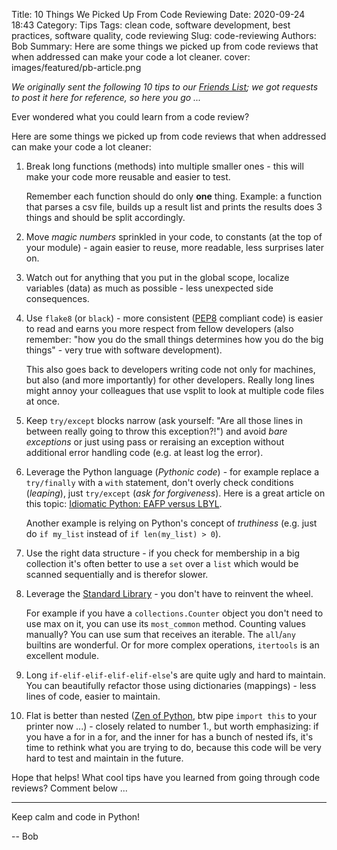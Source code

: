 Title: 10 Things We Picked Up From Code Reviewing
Date: 2020-09-24 18:43
Category: Tips
Tags: clean code, software development, best practices, software quality, code reviewing
Slug: code-reviewing
Authors: Bob
Summary: Here are some things we picked up from code reviews that when addressed can make your code a lot cleaner.
cover: images/featured/pb-article.png

_We originally sent the following 10 tips to our [Friends List](https://pybit.es/pages/friends); we got requests to post it here for reference, so here you go ..._

Ever wondered what you could learn from a code review?

Here are some things we picked up from code reviews that when addressed can make your code a lot cleaner:

1. Break long functions (methods) into multiple smaller ones - this will make your code more reusable and easier to test.

	Remember each function should do only **one** thing. Example: a function that parses a csv file, builds up a result list and prints the results does 3 things and should be split accordingly.

2. Move _magic numbers_ sprinkled in your code, to constants (at the top of your module) - again easier to reuse, more readable, less surprises later on.

3. Watch out for anything that you put in the global scope, localize variables (data) as much as possible - less unexpected side consequences.

4. Use `flake8` (or `black`) - more consistent ([PEP8](https://pep8.org/) compliant code) is easier to read and earns you more respect from fellow developers (also remember: "how you do the small things determines how you do the big things" - very true with software development).

	This also goes back to developers writing code not only for machines, but also (and more importantly) for other developers. Really long lines might annoy your colleagues that use vsplit to look at multiple code files at once.

5. Keep `try/except` blocks narrow (ask yourself: "Are all those lines in between really going to throw this exception?!") and avoid _bare exceptions_ or just using pass or reraising an exception without additional error handling code (e.g. at least log the error).

6. Leverage the Python language (_Pythonic code_) - for example replace a `try/finally` with a `with` statement, don't overly check conditions (_leaping_), just `try/except` (_ask for forgiveness_). Here is a great article on this topic: [Idiomatic Python: EAFP versus LBYL](https://devblogs.microsoft.com/python/idiomatic-python-eafp-versus-lbyl/).

	Another example is relying on Python's concept of _truthiness_ (e.g. just do `if my_list` instead of `if len(my_list) > 0`).

7. Use the right data structure - if you check for membership in a big collection it's often better to use a `set` over a `list` which would be scanned sequentially and is therefor slower.

8. Leverage the [Standard Library](https://docs.python.org/3/library/) - you don't have to reinvent the wheel.

	For example if you have a `collections.Counter` object you don't need to use max on it, you can use its `most_common` method. Counting values manually? You can use sum that receives an iterable. The `all`/`any` builtins are wonderful. Or for more complex operations, `itertools` is an excellent module.

9. Long `if-elif-elif-elif-elif-else`'s are quite ugly and hard to maintain. You can beautifully refactor those using dictionaries (mappings) - less lines of code, easier to maintain.

10. Flat is better than nested ([Zen of Python](https://en.wikipedia.org/wiki/Zen_of_Python), btw pipe `import this` to your printer now ...) - closely related to number 1., but worth emphasizing: if you have a for in a for, and the inner for has a bunch of nested ifs, it's time to rethink what you are trying to do, because this code will be very hard to test and maintain in the future.

Hope that helps! What cool tips have you learned from going through code reviews? Comment below ...

---

Keep calm and code in Python!

-- Bob

